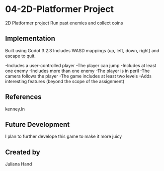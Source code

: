 # 04-2D-Platformer Project
2D Platformer project
Run past enemies and collect coins

## Implementation
Built using Godot 3.2.3
Includes WASD mappings (up, left, down, right) and escape to quit.

-Includes a user-controlled player
-The player can jump
-Includes at least one enemy
-Includes more than one enemy
-The player is in peril
-The camera follows the player
-The game includes at least two levels
-Adds interesting features (beyond the scope of the assignment)

## References
kenney.ln


## Future Development
I plan to further develope this game to make it more juicy

## Created by 
Juliana Hand
